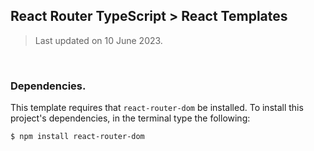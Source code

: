 ## React Router TypeScript > React Templates
> Last updated on 10 June 2023.

<br>

### Dependencies.
This template requires that `react-router-dom` be installed. To install this project's dependencies, in the terminal type the following:
```bash
$ npm install react-router-dom
```